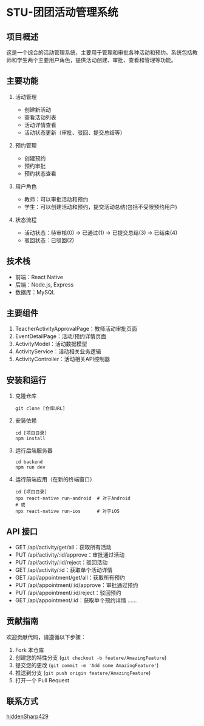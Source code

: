 <!--
 * @Author: hiddenSharp429 z404878860@163.com
 * @Date: 2024-09-24 11:58:33
 * @LastEditors: hiddenSharp429 z404878860@163.com
 * @LastEditTime: 2024-10-05 23:47:33
 * @FilePath: /YLC/README.md
 * @Description: 这是默认设置,请设置`customMade`, 打开koroFileHeader查看配置 进行设置: https://github.com/OBKoro1/koro1FileHeader/wiki/%E9%85%8D%E7%BD%AE
-->
# STU-团团活动管理系统

## 项目概述

这是一个综合的活动管理系统，主要用于管理和审批各种活动和预约。系统包括教师和学生两个主要用户角色，提供活动创建、审批、查看和管理等功能。

## 主要功能

1. 活动管理
   - 创建新活动
   - 查看活动列表
   - 活动详情查看
   - 活动状态更新（审批、驳回、提交总结等）

2. 预约管理
   - 创建预约
   - 预约审批
   - 预约状态查看

3. 用户角色
   - 教师：可以审批活动和预约
   - 学生：可以创建活动和预约，提交活动总结(包括不受限预约用户)

4. 状态流程
   - 活动状态：待审核(0) -> 已通过(1) -> 已提交总结(3) -> 已结束(4)
   - 驳回状态：已驳回(2)

## 技术栈

- 前端：React Native
- 后端：Node.js, Express
- 数据库：MySQL

## 主要组件

1. TeacherActivityApprovalPage：教师活动审批页面
2. EventDetailPage：活动/预约详情页面
3. ActivityModel：活动数据模型
4. ActivityService：活动相关业务逻辑
5. ActivityController：活动相关API控制器

## 安装和运行

1. 克隆仓库
   ```
   git clone [仓库URL]
   ```

2. 安装依赖
   ```
   cd [项目目录]
   npm install
   ```

3. 运行后端服务器
   ```
   cd backend
   npm run dev
   ```

4. 运行前端应用（在新的终端窗口）
   ```
   cd [项目目录]
   npx react-native run-android  # 对于Android
   # 或
   npx react-native run-ios      # 对于iOS
   ```

## API 接口

- GET /api/activity/get/all：获取所有活动
- PUT /api/activity/:id/approve：审批通过活动
- PUT /api/activity/:id/reject：驳回活动
- GET /api/activity/:id：获取单个活动详情
- GET /api/appointment/get/all：获取所有预约
- PUT /api/appointment/:id/approve：审批通过预约
- PUT /api/appointment/:id/reject：驳回预约
- GET /api/appointment/:id：获取单个预约详情 
......


## 贡献指南

欢迎贡献代码，请遵循以下步骤：

1. Fork 本仓库
2. 创建您的特性分支 (`git checkout -b feature/AmazingFeature`)
3. 提交您的更改 (`git commit -m 'Add some AmazingFeature'`)
4. 推送到分支 (`git push origin feature/AmazingFeature`)
5. 打开一个 Pull Request


## 联系方式

[hiddenSharp429](https://github.com/hiddenSharp429)
